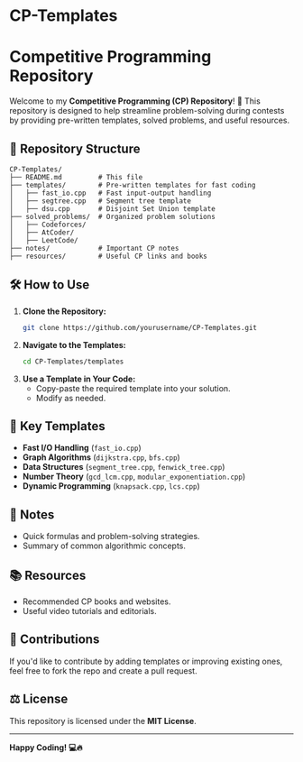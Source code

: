 # CP-Templates
# Competitive Programming Repository

Welcome to my **Competitive Programming (CP) Repository**! 🚀 This repository is designed to help streamline problem-solving during contests by providing pre-written templates, solved problems, and useful resources.

## 📂 Repository Structure
```
CP-Templates/
├── README.md         # This file
├── templates/        # Pre-written templates for fast coding
│   ├── fast_io.cpp   # Fast input-output handling
│   ├── segtree.cpp   # Segment tree template
│   ├── dsu.cpp       # Disjoint Set Union template
├── solved_problems/  # Organized problem solutions
│   ├── Codeforces/
│   ├── AtCoder/
│   ├── LeetCode/
├── notes/            # Important CP notes
├── resources/        # Useful CP links and books
```

## 🛠️ How to Use
1. **Clone the Repository:**
   ```sh
   git clone https://github.com/yourusername/CP-Templates.git
   ```
2. **Navigate to the Templates:**
   ```sh
   cd CP-Templates/templates
   ```
3. **Use a Template in Your Code:**
   - Copy-paste the required template into your solution.
   - Modify as needed.

## 📌 Key Templates
- **Fast I/O Handling** (`fast_io.cpp`)
- **Graph Algorithms** (`dijkstra.cpp`, `bfs.cpp`)
- **Data Structures** (`segment_tree.cpp`, `fenwick_tree.cpp`)
- **Number Theory** (`gcd_lcm.cpp`, `modular_exponentiation.cpp`)
- **Dynamic Programming** (`knapsack.cpp`, `lcs.cpp`)

## 📑 Notes
- Quick formulas and problem-solving strategies.
- Summary of common algorithmic concepts.

## 📚 Resources
- Recommended CP books and websites.
- Useful video tutorials and editorials.

## 🤝 Contributions
If you'd like to contribute by adding templates or improving existing ones, feel free to fork the repo and create a pull request.

## ⚖️ License
This repository is licensed under the **MIT License**.

---
**Happy Coding! 💻🔥**

